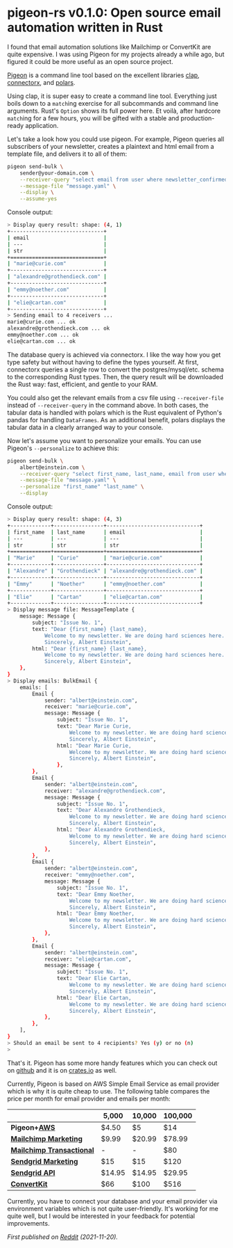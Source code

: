# pigeon-rs v0.1.0: Open source email automation written in Rust

I found that email automation solutions like Mailchimp or ConvertKit are quite expensive. I was using Pigeon for my projects already a while ago, but figured it could be more useful as an open source project.

[Pigeon](https://github.com/quambene/pigeon-rs) is a command line tool based on the excellent libraries [clap](https://crates.io/crates/clap), [connectorx](https://crates.io/crates/connectorx), and [polars](https://crates.io/crates/polars).

Using clap, it is super easy to create a command line tool. Everything just boils down to a `match`ing exercise for all subcommands and command line arguments. Rust's `Option` shows its full power here. Et voilà, after hardcore `match`ing for a few hours, you will be gifted with a stable and production-ready application.

Let's take a look how you could use pigeon. For example, Pigeon queries all subscribers of your newsletter, creates a plaintext and html email from a template file, and delivers it to all of them:

``` bash
pigeon send-bulk \
    sender@your-domain.com \
    --receiver-query "select email from user where newsletter_confirmed = true" \
    --message-file "message.yaml" \
    --display \
    --assume-yes
```

Console output:

``` bash
> Display query result: shape: (4, 1)
+------------------------------+
| email                        |
| ---                          |
| str                          |
+==============================+
| "marie@curie.com"            |
+------------------------------+
| "alexandre@grothendieck.com" |
+------------------------------+
| "emmy@noether.com"           |
+------------------------------+
| "elie@cartan.com"            |
+------------------------------+
> Sending email to 4 receivers ...
marie@curie.com ... ok
alexandre@grothendieck.com ... ok
emmy@noether.com ... ok
elie@cartan.com ... ok
```

The database query is achieved via connectorx. I like the way how you get type safety but without having to define the types yourself. At first, connectorx queries a single row to convert the postgres/mysql/etc. schema to the corresponding Rust types. Then, the query result will be downloaded the Rust way: fast, efficient, and gentle to your RAM.

You could also get the relevant emails from a csv file using `--receiver-file` instead of `--receiver-query` in the command above. In both cases, the tabular data is handled with polars which is the Rust equivalent of Python's pandas for handling `DataFrames`. As an additional benefit, polars displays the tabular data in a clearly arranged way to your console.

Now let's assume you want to personalize your emails. You can use Pigeon's `--personalize` to achieve this:

``` bash
pigeon send-bulk \
    albert@einstein.com \
    --receiver-query "select first_name, last_name, email from user where newsletter_confirmed = true" \
    --message-file "message.yaml" \
    --personalize "first_name" "last_name" \
    --display
```

Console output:

``` bash
> Display query result: shape: (4, 3)
+-------------+----------------+------------------------------+
| first_name  | last_name      | email                        |
| ---         | ---            | ---                          |
| str         | str            | str                          |
+=============+================+==============================+
| "Marie"     | "Curie"        | "marie@curie.com"            |
+-------------+----------------+------------------------------+
| "Alexandre" | "Grothendieck" | "alexandre@grothendieck.com" |
+-------------+----------------+------------------------------+
| "Emmy"      | "Noether"      | "emmy@noether.com"           |
+-------------+----------------+------------------------------+
| "Elie"      | "Cartan"       | "elie@cartan.com"            |
+-------------+----------------+------------------------------+
> Display message file: MessageTemplate {
    message: Message {
        subject: "Issue No. 1",
        text: "Dear {first_name} {last_name},
            Welcome to my newsletter. We are doing hard sciences here.
            Sincerely, Albert Einstein",
        html: "Dear {first_name} {last_name},
            Welcome to my newsletter. We are doing hard sciences here.
            Sincerely, Albert Einstein",
    },
}
> Display emails: BulkEmail {
    emails: [
        Email {
            sender: "albert@einstein.com",
            receiver: "marie@curie.com",
            message: Message {
                subject: "Issue No. 1",
                text: "Dear Marie Curie,
                    Welcome to my newsletter. We are doing hard sciences here.
                    Sincerely, Albert Einstein",
                html: "Dear Marie Curie,
                    Welcome to my newsletter. We are doing hard sciences here.
                    Sincerely, Albert Einstein",
                },
        },
        Email {
            sender: "albert@einstein.com",
            receiver: "alexandre@grothendieck.com",
            message: Message {
                subject: "Issue No. 1",
                text: "Dear Alexandre Grothendieck,
                    Welcome to my newsletter. We are doing hard sciences here.
                    Sincerely, Albert Einstein",
                html: "Dear Alexandre Grothendieck,
                    Welcome to my newsletter. We are doing hard sciences here.
                    Sincerely, Albert Einstein",
            },
        },
        Email {
            sender: "albert@einstein.com",
            receiver: "emmy@noether.com",
            message: Message {
                subject: "Issue No. 1",
                text: "Dear Emmy Noether,
                    Welcome to my newsletter. We are doing hard sciences here.
                    Sincerely, Albert Einstein",
                html: "Dear Emmy Noether,
                    Welcome to my newsletter. We are doing hard sciences here.
                    Sincerely, Albert Einstein",
            },
        },
        Email {
            sender: "albert@einstein.com",
            receiver: "elie@cartan.com",
            message: Message {
                subject: "Issue No. 1",
                text: "Dear Elie Cartan,
                    Welcome to my newsletter. We are doing hard sciences here.
                    Sincerely, Albert Einstein",
                html: "Dear Elie Cartan,
                    Welcome to my newsletter. We are doing hard sciences here.
                    Sincerely, Albert Einstein",
            },
        },
    ],
}
> Should an email be sent to 4 recipients? Yes (y) or no (n)
>
```

That's it. Pigeon has some more handy features which you can check out on [github](https://github.com/quambene/pigeon-rs) and it is on [crates.io](https://crates.io/crates/pigeon-rs) as well.

Currently, Pigeon is based on AWS Simple Email Service as email provider which is why it is quite cheap to use. The following table compares the price per month for email provider and emails per month:

&nbsp; | 5,000 | 10,000 | 100,000
--- | --- | --- | ---
**Pigeon+**[**AWS**](https://aws.amazon.com/ses/pricing/) | $4.50 | $5 | $14
[**Mailchimp Marketing**](https://mailchimp.com/pricing/marketing/) | $9.99 | $20.99 | $78.99
[**Mailchimp Transactional**](https://mailchimp.com/pricing/transactional-email/) | - | - | $80
[**Sendgrid Marketing**](https://sendgrid.com/pricing/) | $15 | $15 | $120
[**Sendgrid API**](https://sendgrid.com/pricing/) | $14.95 | $14.95 | $29.95
[**ConvertKit**](https://convertkit.com/pricing) | $66 | $100 | $516

Currently, you have to connect your database and your email provider via environment variables which is not quite user-friendly. It's working for me quite well, but I would be interested in your feedback for potential improvements.

_First published on [Reddit](https://www.reddit.com/r/rust/comments/qy85sg/pigeonrs_open_source_email_automation_written_in/) (2021-11-20)._
